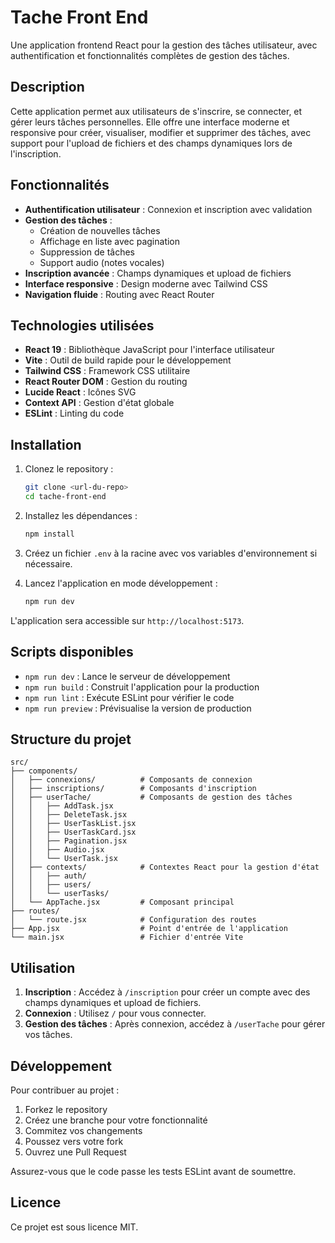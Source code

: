 # Tache Front End

Une application frontend React pour la gestion des tâches utilisateur, avec authentification et fonctionnalités complètes de gestion des tâches.

## Description

Cette application permet aux utilisateurs de s'inscrire, se connecter, et gérer leurs tâches personnelles. Elle offre une interface moderne et responsive pour créer, visualiser, modifier et supprimer des tâches, avec support pour l'upload de fichiers et des champs dynamiques lors de l'inscription.

## Fonctionnalités

- **Authentification utilisateur** : Connexion et inscription avec validation
- **Gestion des tâches** :
  - Création de nouvelles tâches
  - Affichage en liste avec pagination
  - Suppression de tâches
  - Support audio (notes vocales)
- **Inscription avancée** : Champs dynamiques et upload de fichiers
- **Interface responsive** : Design moderne avec Tailwind CSS
- **Navigation fluide** : Routing avec React Router

## Technologies utilisées

- **React 19** : Bibliothèque JavaScript pour l'interface utilisateur
- **Vite** : Outil de build rapide pour le développement
- **Tailwind CSS** : Framework CSS utilitaire
- **React Router DOM** : Gestion du routing
- **Lucide React** : Icônes SVG
- **Context API** : Gestion d'état globale
- **ESLint** : Linting du code

## Installation

1. Clonez le repository :
   ```bash
   git clone <url-du-repo>
   cd tache-front-end
   ```

2. Installez les dépendances :
   ```bash
   npm install
   ```

3. Créez un fichier `.env` à la racine avec vos variables d'environnement si nécessaire.

4. Lancez l'application en mode développement :
   ```bash
   npm run dev
   ```

L'application sera accessible sur `http://localhost:5173`.

## Scripts disponibles

- `npm run dev` : Lance le serveur de développement
- `npm run build` : Construit l'application pour la production
- `npm run lint` : Exécute ESLint pour vérifier le code
- `npm run preview` : Prévisualise la version de production

## Structure du projet

```
src/
├── components/
│   ├── connexions/          # Composants de connexion
│   ├── inscriptions/        # Composants d'inscription
│   ├── userTache/           # Composants de gestion des tâches
│   │   ├── AddTask.jsx
│   │   ├── DeleteTask.jsx
│   │   ├── UserTaskList.jsx
│   │   ├── UserTaskCard.jsx
│   │   ├── Pagination.jsx
│   │   ├── Audio.jsx
│   │   └── UserTask.jsx
│   ├── contexts/            # Contextes React pour la gestion d'état
│   │   ├── auth/
│   │   ├── users/
│   │   └── userTasks/
│   └── AppTache.jsx         # Composant principal
├── routes/
│   └── route.jsx            # Configuration des routes
├── App.jsx                  # Point d'entrée de l'application
└── main.jsx                 # Fichier d'entrée Vite
```

## Utilisation

1. **Inscription** : Accédez à `/inscription` pour créer un compte avec des champs dynamiques et upload de fichiers.
2. **Connexion** : Utilisez `/` pour vous connecter.
3. **Gestion des tâches** : Après connexion, accédez à `/userTache` pour gérer vos tâches.

## Développement

Pour contribuer au projet :

1. Forkez le repository
2. Créez une branche pour votre fonctionnalité
3. Commitez vos changements
4. Poussez vers votre fork
5. Ouvrez une Pull Request

Assurez-vous que le code passe les tests ESLint avant de soumettre.

## Licence

Ce projet est sous licence MIT.
